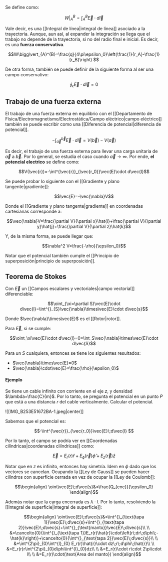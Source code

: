 
Se define como: 

$$W\bigg\vert_{A}^{B}=\int^{B}_{A}\vec{E}\cdot d\vec{l}$$

Vale decir, es una [[Integral de línea|integral de línea]] asociado a la trayectoria.  Aunque, aun así, al expander la integración se llega que el trabajo no depende de la trayectoria, si no del radio final e inicial. Es decir, es una **fuerza conservativa**. 

$$W\bigg\vert_{A}^{B}=\frac{q}{4\pi\epsilon_0}\left(\frac{1}{r_A}-\frac{1}{r_B}\right) $$

De otra forma, también se puede definir de la siguiente forma al ser una campo conservativo: 

$$\oint_\epsilon\vec{E}\cdot d\vec{l}=0$$
## Trabajo de una fuerza externa 

El trabajo de una fuerza externa en equilibrio con el [[Departamento de Física/Electromagnetismo/Electrostática/Campo eléctrico|campo eléctrico]] también se puede escribir como una [[Diferencia de potencial|diferencia de potencial]]. 

$$-\int^{\vec{b}}_{\vec{a}}\vec{E}\cdot d\vec{l}=V(\vec{b})-V(\vec{a})$$

Es decir, el trabajo de una fuerza externa para llevar una carga unitaria de $\vec{a}$ a $\vec{b}$. Por lo general, se estudia el caso cuando $\vec{a}\to\infty$. Por ende, **el potencial electrico** se define como: 

$$V(\vec{r})=-\int^{\vec{r}}_{\vec{r_0}}\vec{E}\cdot d\vec{l}$$

Se puede probar lo siguiente con el [[Gradiente y plano tangente|gradiente]]: 

$$\vec{E}=-\vec{\nabla}V$$

Donde el [[Gradiente y plano tangente|gradiente]] en coordenadas cartesianas corresponde a: 

$$\vec{\nabla}V=\frac{\partial V}{\partial x}\hat{i}+\frac{\partial V}{\partial y}\hat{j}+\frac{\partial V}{\partial z}\hat{k}$$

Y, de la misma forma, se puede llegar que: 

$$\nabla^2 V=\frac{-\rho}{\epsilon_0}$$

Notar que el potencial también cumple el [[Principio de superposición|principio de superposición]]. 

## Teorema de Stokes 

Con $\vec{E}$ un [[Campos escalares y vectoriales|campo vectorial]] diferenciable: 

$$\oint_{\xi=\partial S}\vec{E}\cdot d\vec{l}=\int^{}_{S}\vec{\nabla}\times\vec{E}\cdot d\vec{s}$$

Donde $\vec{\nabla}\times\vec{E}$ es el [[Rotor|rotor]]. 

Para $\vec{E}$, si se cumple: 

$$\oint_\xi\vec{E}\cdot d\vec{l}=0=\int_S\vec{\nabla}\times\vec{E}\cdot d\vec{S}$$

Para un $S$ cualquiera, entonces se tiene los siguientes resultados: 

- $\vec{\nabla}\times\vec{E}=0$
- $\vec{\nabla}\cdot\vec{E}=\frac{\rho}{\epsilon_0}$ 


#### Ejemplo 

Se tiene un cable infinito con corriente en el eje $z$, y densidad $\lambda=\frac{C}{m}$. Por lo tanto, se pregunta el potencial en un punto $P$ que está a una distancia $r$ del cable verticalmente. Calcular el potencial. 

![[IMG_B253E51672BA-1.jpeg|center]]

Sabemos que el potencial es: 

$$-\int^{\vec{r}}_{\vec{r_0}}\vec{E}\;d\vec{l} $$

Por lo tanto, el campo se podría ver en [[Coordenadas cilíndricas|coordenadas cilíndricas]] como: 

$$\vec{E}=E_r(r)\hat{r}+E_\phi(\vec{r})\hat{\phi}+E_z(\vec{r})\hat{z}$$

Notar que en $z$ es infinito, entonces hay simetría. Idem en $\phi$ dado que los vectores se cancelan. Ocupando la [[Ley de Gauss]] se pueden hacer cilíndros con superficie cerrada en vez de ocupar la [[Ley de Coulomb]]: 

$$\begin{align}
\oint\vec{E}\;d\vec{s}&=\frac{Q_{enc}}{\epsilon_0}
\end{align}$$

Además notar que la carga encerrada es $\lambda\cdot l$. Por lo tanto, resolviendo la [[Integral de superficie|integral de superficie]]: 


$$\begin{align}
\oint\vec{E}\;d\vec{s}&=\int^{}_{\text{tapa 1}}\vec{E}\;d\vec{s}+\int^{}_{\text{tapa 2}}\vec{E}\;d\vec{s}+\int^{}_{\text{manto}}\vec{E}\;d\vec{s}\\  \\
&=\cancelto{0}{\int^{}_{\text{tapa 1}}E_r(r)\hat{r}\cdot\left(r\;dr\;d\phi\;-\hat{k}\right)}+\cancelto{0}{\int^{}_{\text{tapa 2}}\vec{E}\;d\vec{s}}\\  \\
&+\int^{2\pi}_{0}\int^{l}_{0}
E_r(r)\hat{r}\cdot dz\;r\;d\phi\;\hat{r}\\  \\
&=E_r(r)r\int^{2\pi}_{0}d\phi\int^{l}_{0}dz\\  \\
&=E_r(r)\cdot r\cdot 2\pi\cdot l\\  \\
&=E_r(r)\cdot(\text{Area del manto})
\end{align}$$



